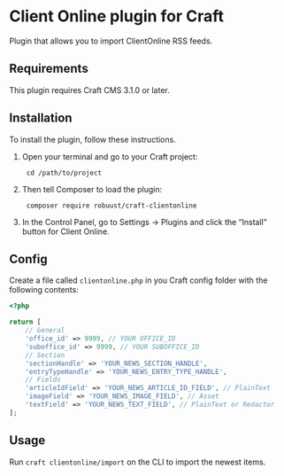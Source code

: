 Client Online plugin for Craft
=================

Plugin that allows you to import ClientOnline RSS feeds.

## Requirements

This plugin requires Craft CMS 3.1.0 or later.

## Installation

To install the plugin, follow these instructions.

1. Open your terminal and go to your Craft project:

        cd /path/to/project

2. Then tell Composer to load the plugin:

        composer require robuust/craft-clientonline

3. In the Control Panel, go to Settings → Plugins and click the “Install” button for Client Online.

## Config

Create a file called `clientonline.php` in you Craft config folder with the following contents:

```php
<?php

return [
    // General
    'office_id' => 9999, // YOUR OFFICE_ID
    'suboffice_id' => 9999, // YOUR SUBOFFICE_ID
    // Section
    'sectionHandle' => 'YOUR_NEWS_SECTION_HANDLE',
    'entryTypeHandle' => 'YOUR_NEWS_ENTRY_TYPE_HANDLE',
    // Fields
    'articleIdField' => 'YOUR_NEWS_ARTICLE_ID_FIELD', // PlainText
    'imageField' => 'YOUR_NEWS_IMAGE_FIELD', // Asset
    'textField' => 'YOUR_NEWS_TEXT_FIELD', // PlainText or Redactor
];

```

## Usage

Run `craft clientonline/import` on the CLI to import the newest items.

